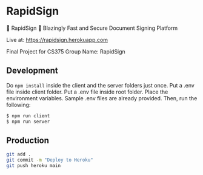 # RapidSign

🚀 RapidSign 🚀
Blazingly Fast and Secure Document Signing Platform

Live at: https://rapidsign.herokuapp.com

Final Project for CS375
Group Name: RapidSign

## Development

Do `npm install` inside the client and the server folders just once.
Put a .env file inside client folder.
Put a .env file inside root folder. 
Place the environment variables. Sample .env files are already provided.
Then, run the following:
```bash
$ npm run client 
$ npm run server
```

## Production 

```bash
git add . 
git commit -m "Deploy to Heroku" 
git push heroku main
```

